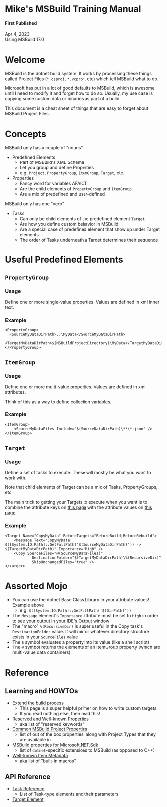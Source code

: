 # Mike's MSBuild Training Manual

#### First Published
Apr 4, 2023\
Using MSBuild 17.0

# Welcome

MSBuild is the dotnet build system. It works by processing these things called Project Files (`*.csproj`, `*.vcproj`, etc) which tell MSBuild what to do.

Microsoft has put in a lot of good defaults to MSBuild, which is awesome until I need to modify it and forget how to do so. Usually, my use case is copying some custom data or binaries as part of a build.

This document is a cheat sheet of things that are easy to forget about MSBuild Project Files.

# Concepts

MSBuild only has a couple of "nouns"

* Predefined Elements
  * Part of MSBuild's XML Schema
  * Let you group and define Properties
  * e.g. `Project`, `PropertyGroup`, `ItemGroup`, `Target`, etc.
* Properties
  * Fancy word for variables AFAICT
  * Are the child elements of `PropertyGroup` and `ItemGroup`
  * Are a mix of predefined and user-defined

MSBuild only has one "verb"

* Tasks
  * Can only be child elements of the predefined element `Target`
  * Are how you define custom behavior in MSBuild
  * Are a special case of predefined element that show up under Target elements
  * The order of Tasks underneath a Target determines their sequence
  
# Useful Predefined Elements

## `PropertyGroup`

### Usage

Define one or more single-value properties. Values are defined in xml inner text.

### Example

```
<PropertyGroup>
  <SourceMyDataDirPath>..\MyData</SourceMyDataDirPath>
  <TargetMyDataDirPath>$(MSBuildProjectDirectory)\MyData</TargetMyDataDirPath>
</PropertyGroup>
```

## `ItemGroup`

### Usage

Define one or more multi-value properties. Values are defined in xml attributes.

Think of this as a way to define collection variables.

### Example

```
<ItemGroup>
    <SourceMyDataFiles Include="$(SourceDataDirPath)\**\*.json" />
</ItemGroup>
```

## `Target`

### Usage

Define a set of tasks to execute. These will mostly be what you want to work with.

Note that child elements of Target can be a mix of Tasks, PropertyGroups, etc

The main trick to getting your Targets to execute when you want is to combine the attribute keys on [this page](https://learn.microsoft.com/en-us/visualstudio/msbuild/target-build-order) with the attribute values on [this page](https://learn.microsoft.com/en-us/visualstudio/msbuild/how-to-extend-the-visual-studio-build-process).

### Example

```
<Target Name="CopyMyData" BeforeTargets="BeforeBuild;BeforeRebuild">
    <Message Text="CopyMyData: $([System.IO.Path]::GetFullPath('$(SourceMyDataDirPath)')) -> $(TargetMyDataDirPath)" Importance="High" />
    <Copy SourceFiles="@(SourceMyDataFiles)"
            DestinationFolder="$(TargetMyDataDirPath)\%(RecursiveDir)"
            SkipUnchangedFiles="true" />
</Target>
```

# Assorted Mojo

* You can use the dotnet Base Class Library in your attribute values! Example above
  * e.g. `$([System.IO.Path]::GetFullPath('$(DirPath)'))`
* The `Message` element's `Importance` attribute must be set to `High` in order to see your output in your IDE's Output window
* The "macro" `%(RecursiveDir)` is super useful in the Copy task's `DestinationFolder` value. It will mirror whatever directory structure exists in your `SourceFiles` value
* The `$` symbol evaluates a property into its value (like a shell script)
* The `@` symbol returns the elements of an ItemGroup property (which are multi-value data containers)

# Reference

## Learning and HOWTOs

* [Extend the build process](https://learn.microsoft.com/en-us/visualstudio/msbuild/how-to-extend-the-visual-studio-build-process)
  * This page is a super helpful primer on how to write custom targets.
  * If you read nothing else, then read this!
* [Reserved and Well-known Properties](https://learn.microsoft.com/en-us/visualstudio/msbuild/msbuild-reserved-and-well-known-properties)
  * aka list of "reserved keywords"
* [Common MSBuild Project Properties](https://learn.microsoft.com/en-us/visualstudio/msbuild/common-msbuild-project-properties)
  * list of out of the box properties, along with Project Types that they are available in
* [MSBuild properties for Microsoft.NET.Sdk](https://learn.microsoft.com/en-us/dotnet/core/project-sdk/msbuild-props)
  * list of `dotnet`-specific extensions to MSBuild (as opposed to C++)
* [Well-known Item Metadata](https://learn.microsoft.com/en-us/visualstudio/msbuild/msbuild-well-known-item-metadata)
  * aka list of "built-in macros"

## API Reference

* [Task Reference](https://learn.microsoft.com/en-us/visualstudio/msbuild/msbuild-task-reference)
  * List of Task-type elements and their parameters
* [Target Element](https://learn.microsoft.com/en-us/visualstudio/msbuild/target-element-msbuild)
